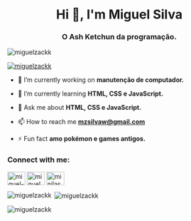 <h1 align="center">Hi 👋, I'm Miguel Silva</h1>
<h3 align="center">O Ash Ketchun da programação.</h3>

<p align="left"> <img src="https://komarev.com/ghpvc/?username=miguelzackk&label=Profile%20views&color=0e75b6&style=flat" alt="miguelzackk" /> </p>

<p align="left"> <a href="https://github.com/ryo-ma/github-profile-trophy"><img src="https://github-profile-trophy.vercel.app/?username=miguelzackk" alt="miguelzackk" /></a> </p>

- 🔭 I’m currently working on **manutenção de computador.**

- 🌱 I’m currently learning **HTML, CSS e JavaScript.**

- 💬 Ask me about **HTML, CSS e JavaScript.**

- 📫 How to reach me **mzsilvaw@gmail.com**

- ⚡ Fun fact **amo pokémon e games antigos.**

<h3 align="left">Connect with me:</h3>
<p align="left">
<a href="https://linkedin.com/in/miguel-silva-8074b7323" target="blank"><img align="center" src="https://raw.githubusercontent.com/rahuldkjain/github-profile-readme-generator/master/src/images/icons/Social/linked-in-alt.svg" alt="miguel-silva-8074b7323" height="30" width="40" /></a>
<a href="https://instagram.com/miguelzackk" target="blank"><img align="center" src="https://raw.githubusercontent.com/rahuldkjain/github-profile-readme-generator/master/src/images/icons/Social/instagram.svg" alt="miguelzackk" height="30" width="40" /></a>
<a href="https://discord.gg/minilasanha___19129" target="blank"><img align="center" src="https://raw.githubusercontent.com/rahuldkjain/github-profile-readme-generator/master/src/images/icons/Social/discord.svg" alt="minilasanha___19129" height="30" width="40" /></a>
</p>

<p><img align="left" src="https://github-readme-stats.vercel.app/api/top-langs?username=miguelzackk&show_icons=true&locale=en&layout=compact" alt="miguelzackk" /></p>

<p>&nbsp;<img align="center" src="https://github-readme-stats.vercel.app/api?username=miguelzackk&show_icons=true&locale=en" alt="miguelzackk" /></p>

<p><img align="center" src="https://github-readme-streak-stats.herokuapp.com/?user=miguelzackk&" alt="miguelzackk" /></p>
